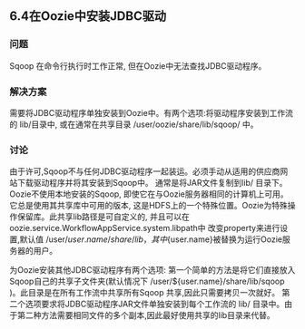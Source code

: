 <h2>6.4在Oozie中安装JDBC驱动</h2>

<h3>问题</h3>
Sqoop 在命令行执行时工作正常, 但在Oozie中无法查找JDBC驱动程序。

<h3>解决方案</h3>
需要将JDBC驱动程序单独安装到Oozie中。有两个选项:将驱动程序安装到工作流的 lib/目录中, 或在通常在共享目录 /user/oozie/share/lib/sqoop/ 中。

<h3>讨论</h3>

由于许可,Sqoop不与任何JDBC驱动程序一起装运。必须手动从适用的供应商网站下载驱动程序并将其安装到Sqoop中。
通常是将JAR文件复制到lib/ 目录下。Oozie不使用本地安装的Sqoop, 即使它在与Oozie服务器相同的计算机上可用。它总是使用其共享库中可用的版本, 
这是HDFS上的一个特殊位置。Oozie为特殊操作保留库。此共享lib路径是可自定义的, 并且可以在 oozie.service.WorkflowAppService.system.libpath中
改变property来进行设置,默认值 /user/${user.name}/share/lib ，其中${user.name}被替换为运行Oozie服务器的用户。

为Oozie安装其他JDBC驱动程序有两个选项:
第一个简单的方法是将它们直接放入Sqoop自己的共享子文件夹(默认情况下 /user/${user.name}/share/lib/sqoop )。此目录是在所有工作流中共享所有Sqoop
共享,因此只需要拷贝一次就好。
第二个选项要求将JDBC驱动程序JAR文件单独安装到每个工作流的 lib/ 目录中。由于第二种方法需要相同文件的多个副本,因此最好使用共享的lib目录来代替。
